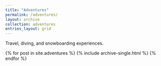 ```yaml
---
title: "Adventures"
permalink: /adventures/
layout: archive  
collection: adventures
entries_layout: grid
---
```


Travel, diving, and snowboarding experiences.

{% for post in site.adventures %}
  {% include archive-single.html %}
{% endfor %}